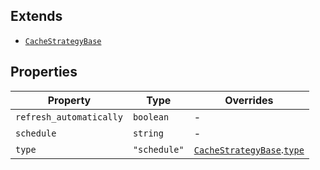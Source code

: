## Extends

- [`CacheStrategyBase`](CacheStrategyBase.md)

## Properties

| Property | Type | Overrides |
| ------ | ------ | ------ |
| <a id="refresh_automatically"></a> `refresh_automatically` | `boolean` | - |
| <a id="schedule"></a> `schedule` | `string` | - |
| <a id="type"></a> `type` | `"schedule"` | [`CacheStrategyBase`](CacheStrategyBase.md).[`type`](CacheStrategyBase.md#type) |
